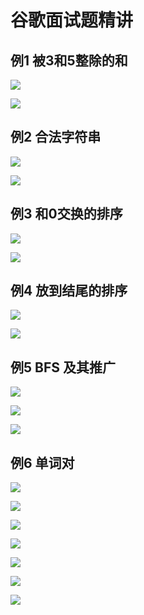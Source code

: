 # 谷歌面试题精讲

## 例1 被3和5整除的和

![](g1.jpg)

![](g2.jpg)

## 例2 合法字符串

![](g3.jpg)

![](g4.jpg)

## 例3 和0交换的排序

![](g5.jpg)

![](g6.jpg)

## 例4 放到结尾的排序

![](g7.jpg)

![](g8.jpg)

## 例5 BFS 及其推广

![](g9.jpg)

![](g10.jpg)

![](g11.jpg)

## 例6 单词对

![](g12.jpg)

![](g13.jpg)

![](g14.jpg)

![](g15.jpg)

![](g16.jpg)

![](g17.jpg)

![](g18.jpg)